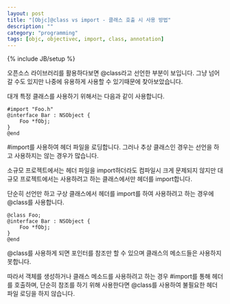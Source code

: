 ```yaml
---
layout: post
title: "[Objc]@class vs import - 클래스 호출 시 사용 방법"
description: ""
category: "programming"
tags: [objc, objectivec, import, class, annotation]
---
```

{% include JB/setup %}

오픈소스 라이브러리를 활용하다보면 @class라고 선언한 부분이 보입니다. 그냥 넘어갈 수도 있지만 나중에 유용하게 사용할 수 있기때문에 찾아보았습니다.

대개 특정 클래스를 사용하기 위해서는 다음과 같이 사용합니다.

	#import "Foo.h"
	@interface Bar : NSObject {
		Foo *fObj;
	}
	@end

\#import를 사용하여 헤더 파일을 로딩합니다. 그러나 추상 클래스인 경우는 선언을 하고 사용하지는 않는 경우가 많습니다.

소규모 프로젝트에서는 헤더 파일을 import하더라도 컴파일시 크게 문제되지 않지만 대규모 프로젝트에서는 사용하려고 하는 클래스에서만 헤더를 import합니다. 

단순히 선언만 하고 구상 클래스에서 헤더를 import를 하여 사용하려고 하는 경우에 @class를 사용합니다.

	@class Foo;
	@interface Bar : NSObject {
		Foo *fObj;
	}
	@end

@class를 사용하게 되면 포인터를 참조만 할 수 있으며 클래스의 메소드들은 사용하지 못합니다.

따라서 객체를 생성하거나 클래스 메소드를 사용하려고 하는 경우 #import를 통해 헤더를 호출하며, 단순히 참조를 하기 위해 사용한다면 @class를 사용하여 불필요한 헤더 파일 로딩을 하지 않습니다.